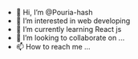 - 👋 Hi, I’m @Pouria-hash
- 👀 I’m interested in web developing
- 🌱 I’m currently learning React js
- 💞️ I’m looking to collaborate on ...
- 📫 How to reach me ...

<!---
Pouria-hash/Pouria-hash is a ✨ special ✨ repository because its `README.md` (this file) appears on your GitHub profile.
You can click the Preview link to take a look at your changes.
--->
